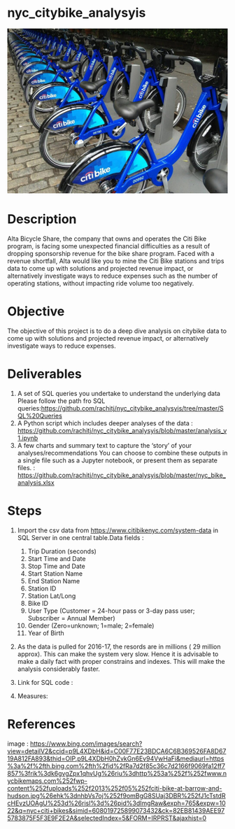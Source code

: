 # nyc_citybike_analysyis
![](https://github.com/rachitj/nyc_citybike_analysyis/blob/main/nyc_city_bike.jpg)
# Description
Alta Bicycle Share, the company that owns and operates the Citi Bike program, is facing some unexpected financial difficulties as a result of dropping sponsorship revenue for the bike share program. Faced with a revenue shortfall, Alta would like you to mine the Citi Bike stations and trips data to come up with solutions and projected revenue impact, or alternatively investigate ways to reduce expenses such as the number of operating stations, without impacting ride volume too negatively.

# Objective
The objective of this project is to do a deep dive analysis on citybike data to come up with solutions and projected revenue impact, or alternatively investigate ways to reduce expenses.

# Deliverables
1. A set of SQL queries you undertake to understand the underlying data
  Please follow the path fro SQL queries:https://github.com/rachitj/nyc_citybike_analysyis/tree/master/SQL%20Queries
2. A Python script which includes deeper analyses of the data
  : https://github.com/rachitj/nyc_citybike_analysyis/blob/master/analysis_v1.ipynb
3. A few charts and summary text to capture the ‘story’ of your analyses/recommendations You can choose to combine these outputs in a single file such as a Jupyter notebook, or present them as separate files.
  : https://github.com/rachitj/nyc_citybike_analysyis/blob/master/nyc_bike_analysis.xlsx

# Steps
1. Import the csv data from https://www.citibikenyc.com/system-data in SQL Server in one central table.Data fields :
    1. Trip Duration (seconds)
    2. Start Time and Date
    3.  Stop Time and Date
    4.  Start Station Name
    5.  End Station Name
    6.  Station ID
    7.  Station Lat/Long
    8.  Bike ID
    9.  User Type (Customer = 24-hour pass or 3-day pass user; Subscriber = Annual Member)
    10. Gender (Zero=unknown; 1=male; 2=female)
    11. Year of Birth

    
2. As the data is pulled for 2016-17, the resords are in millions ( 29 million approx). This can make the system very slow. Hence it is advisable to make a daily fact with proper constrains and indexes. This will make the analysis considerably faster.
  1. Link for SQL code :
  2. Measures:
  



# References
image : https://www.bing.com/images/search?view=detailV2&ccid=p9L4XDbH&id=C00F77E23BDCA6C6B369526FA8D6719A812FA893&thid=OIP.p9L4XDbH0hZvkGn6Ev94VwHaFi&mediaurl=https%3a%2f%2fth.bing.com%2fth%2fid%2fRa7d2f85c36c7d2166f9069fa12ff7857%3frik%3dk6gvgZpx1qhvUg%26riu%3dhttp%253a%252f%252fwww.nycbikemaps.com%252fwp-content%252fuploads%252f2013%252f05%252fciti-bike-at-barrow-and-hudson.jpg%26ehk%3dnhbVs7oj%252f9omBgG8SUaj3DBR%252fJ1cTstdRcHEvzUOAgU%253d%26risl%3d%26pid%3dImgRaw&exph=765&expw=1022&q=nyc+citi+bikes&simid=608019725899073432&ck=82EB81439AEE975783875F5F3E9F2E2A&selectedIndex=5&FORM=IRPRST&ajaxhist=0
